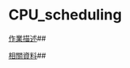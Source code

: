 CPU_scheduling
=========
[作業描述](https://hackmd.io/@Cycatz/HyhStPHHj#Assignment-2-Scheduling-Policy-Demonstration-Program)##

[相關資料](https://www.notion.so/468ae3192c304dfea039f3776316b288#21089abf111845968cc338387874f1e0 "Notion筆記")##
